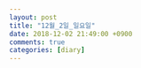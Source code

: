 ```yaml
---
layout: post
title: "12월_2일_일요일"
date: 2018-12-02 21:49:00 +0900
comments: true 
categories: [diary] 
---
```

